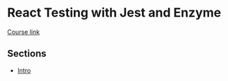# React Testing with Jest and Enzyme

[Course link](https://www.udemy.com/course/react-testing-with-jest-and-enzyme/)

## Sections

- [Intro](https://github.com/hungrypc/notes/blob/master/root/jest_enzyme/intro.md)